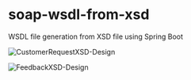 # soap-wsdl-from-xsd
WSDL file generation from XSD file using Spring Boot

![CustomerRequestXSD-Design](https://user-images.githubusercontent.com/48691043/203503822-b2157d16-a86a-4564-8ef0-284891daea10.JPG)

![FeedbackXSD-Design](https://user-images.githubusercontent.com/48691043/203503940-bcf3bdd0-2aa0-4f38-b067-4e268c2bc7f6.JPG)

